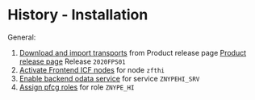 # History - Installation

General:

1. [Download and import transports](../../inst/step-1.md) from Product release page [Product release page](https://github.com/fioritracker/hi/releases) Release `2020FPS01`
2. [Activate Frontend ICF nodes](../../inst/step-2.md) for node `zfthi`
3. [Enable backend odata service](../../inst/step-3.md) for service `ZNYPEHI_SRV`
4. [Assign pfcg roles](../../inst/step-4.md) for role `ZNYPE_HI`



